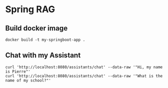 # Spring RAG

## Build docker image
```shell
docker build -t my-springboot-app .
```


## Chat with my Assistant
```shell
curl 'http://localhost:8080/assistants/chat' --data-raw '"Hi, my name is Pierre"'
curl 'http://localhost:8080/assistants/chat' --data-raw '"What is the name of my school?"'
```